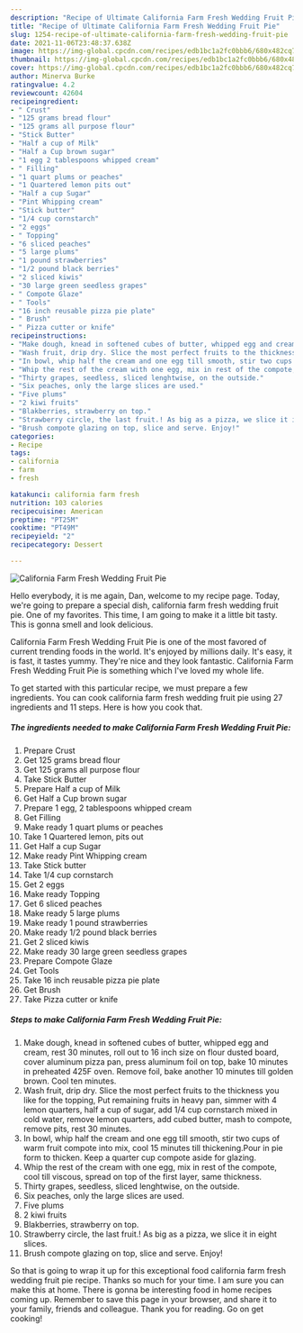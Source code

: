```yaml
---
description: "Recipe of Ultimate California Farm Fresh Wedding Fruit Pie"
title: "Recipe of Ultimate California Farm Fresh Wedding Fruit Pie"
slug: 1254-recipe-of-ultimate-california-farm-fresh-wedding-fruit-pie
date: 2021-11-06T23:48:37.638Z
image: https://img-global.cpcdn.com/recipes/edb1bc1a2fc0bbb6/680x482cq70/california-farm-fresh-wedding-fruit-pie-recipe-main-photo.jpg
thumbnail: https://img-global.cpcdn.com/recipes/edb1bc1a2fc0bbb6/680x482cq70/california-farm-fresh-wedding-fruit-pie-recipe-main-photo.jpg
cover: https://img-global.cpcdn.com/recipes/edb1bc1a2fc0bbb6/680x482cq70/california-farm-fresh-wedding-fruit-pie-recipe-main-photo.jpg
author: Minerva Burke
ratingvalue: 4.2
reviewcount: 42604
recipeingredient:
- " Crust"
- "125 grams bread flour"
- "125 grams all purpose flour"
- "Stick Butter"
- "Half a cup of Milk"
- "Half a Cup brown sugar"
- "1 egg 2 tablespoons whipped cream"
- " Filling"
- "1 quart plums or peaches"
- "1 Quartered lemon pits out"
- "Half a cup Sugar"
- "Pint Whipping cream"
- "Stick butter"
- "1/4 cup cornstarch"
- "2 eggs"
- " Topping"
- "6 sliced peaches"
- "5 large plums"
- "1 pound strawberries"
- "1/2 pound black berries"
- "2 sliced kiwis"
- "30 large green seedless grapes"
- " Compote Glaze"
- " Tools"
- "16 inch reusable pizza pie plate"
- " Brush"
- " Pizza cutter or knife"
recipeinstructions:
- "Make dough, knead in softened cubes of butter, whipped egg and cream, rest 30 minutes, roll out to 16 inch size on flour dusted board, cover aluminum pizza pan, press aluminum foil on top, bake 10 minutes in preheated 425F oven. Remove foil, bake another 10 minutes till golden brown. Cool ten minutes."
- "Wash fruit, drip dry. Slice the most perfect fruits to the thickness you like for the topping, Put remaining fruits in heavy pan, simmer with 4 lemon quarters, half a cup of sugar, add 1/4 cup cornstarch mixed in cold water, remove lemon quarters, add cubed butter, mash to compote, remove pits, rest 30 minutes."
- "In bowl, whip half the cream and one egg till smooth, stir two cups of warm fruit compote into mix, cool 15 minutes till thickening.Pour in pie form to thicken. Keep a quarter cup compote aside for glazing."
- "Whip the rest of the cream with one egg, mix in rest of the compote, cool till viscous, spread on top of the first layer, same thickness."
- "Thirty grapes, seedless, sliced lenghtwise, on the outside."
- "Six peaches, only the large slices are used."
- "Five plums"
- "2 kiwi fruits"
- "Blakberries, strawberry on top."
- "Strawberry circle, the last fruit.! As big as a pizza, we slice it in eight slices."
- "Brush compote glazing on top, slice and serve. Enjoy!"
categories:
- Recipe
tags:
- california
- farm
- fresh

katakunci: california farm fresh 
nutrition: 103 calories
recipecuisine: American
preptime: "PT25M"
cooktime: "PT49M"
recipeyield: "2"
recipecategory: Dessert

---
```



![California Farm Fresh Wedding Fruit Pie](https://img-global.cpcdn.com/recipes/edb1bc1a2fc0bbb6/680x482cq70/california-farm-fresh-wedding-fruit-pie-recipe-main-photo.jpg)

Hello everybody, it is me again, Dan, welcome to my recipe page. Today, we're going to prepare a special dish, california farm fresh wedding fruit pie. One of my favorites. This time, I am going to make it a little bit tasty. This is gonna smell and look delicious.

California Farm Fresh Wedding Fruit Pie is one of the most favored of current trending foods in the world. It's enjoyed by millions daily. It's easy, it is fast, it tastes yummy. They're nice and they look fantastic. California Farm Fresh Wedding Fruit Pie is something which I've loved my whole life.




To get started with this particular recipe, we must prepare a few ingredients. You can cook california farm fresh wedding fruit pie using 27 ingredients and 11 steps. Here is how you cook that.

<!--inarticleads1-->

##### The ingredients needed to make California Farm Fresh Wedding Fruit Pie:

1. Prepare  Crust
1. Get 125 grams bread flour
1. Get 125 grams all purpose flour
1. Take Stick Butter
1. Prepare Half a cup of Milk
1. Get Half a Cup brown sugar
1. Prepare 1 egg, 2 tablespoons whipped cream
1. Get  Filling
1. Make ready 1 quart plums or peaches
1. Take 1 Quartered lemon, pits out
1. Get Half a cup Sugar
1. Make ready Pint Whipping cream
1. Take Stick butter
1. Take 1/4 cup cornstarch
1. Get 2 eggs
1. Make ready  Topping
1. Get 6 sliced peaches
1. Make ready 5 large plums
1. Make ready 1 pound strawberries
1. Make ready 1/2 pound black berries
1. Get 2 sliced kiwis
1. Make ready 30 large green seedless grapes
1. Prepare  Compote Glaze
1. Get  Tools
1. Take 16 inch reusable pizza pie plate
1. Get  Brush
1. Take  Pizza cutter or knife




<!--inarticleads2-->

##### Steps to make California Farm Fresh Wedding Fruit Pie:

1. Make dough, knead in softened cubes of butter, whipped egg and cream, rest 30 minutes, roll out to 16 inch size on flour dusted board, cover aluminum pizza pan, press aluminum foil on top, bake 10 minutes in preheated 425F oven. Remove foil, bake another 10 minutes till golden brown. Cool ten minutes.
1. Wash fruit, drip dry. Slice the most perfect fruits to the thickness you like for the topping, Put remaining fruits in heavy pan, simmer with 4 lemon quarters, half a cup of sugar, add 1/4 cup cornstarch mixed in cold water, remove lemon quarters, add cubed butter, mash to compote, remove pits, rest 30 minutes.
1. In bowl, whip half the cream and one egg till smooth, stir two cups of warm fruit compote into mix, cool 15 minutes till thickening.Pour in pie form to thicken. Keep a quarter cup compote aside for glazing.
1. Whip the rest of the cream with one egg, mix in rest of the compote, cool till viscous, spread on top of the first layer, same thickness.
1. Thirty grapes, seedless, sliced lenghtwise, on the outside.
1. Six peaches, only the large slices are used.
1. Five plums
1. 2 kiwi fruits
1. Blakberries, strawberry on top.
1. Strawberry circle, the last fruit.! As big as a pizza, we slice it in eight slices.
1. Brush compote glazing on top, slice and serve. Enjoy!




So that is going to wrap it up for this exceptional food california farm fresh wedding fruit pie recipe. Thanks so much for your time. I am sure you can make this at home. There is gonna be interesting food in home recipes coming up. Remember to save this page in your browser, and share it to your family, friends and colleague. Thank you for reading. Go on get cooking!
